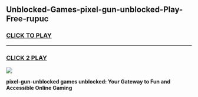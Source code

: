 
## Unblocked-Games-pixel-gun-unblocked-Play-Free-rupuc
<h3>
<a href="https://premium76.site?title=pixel-gun-unblocked&ref=10A">CLICK TO PLAY</a></h3>
<hr>

<h3>
<a href="https://premium76.site?title=pixel-gun-unblocked&ref=10A">CLICK 2 PLAY</a>
  
</h3>

<a href="https://premium76.site?title=pixel-gun-unblocked&ref=10A"><img src="https://clearcache.store/games.png"></a>


**pixel-gun-unblocked games unblocked: Your Gateway to Fun and Accessible Online Gaming**
